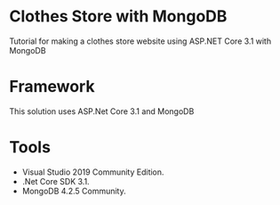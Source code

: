 # Clothes Store with MongoDB
Tutorial for making a clothes store website using ASP.NET Core 3.1 with MongoDB 

# Framework
This solution uses ASP.Net Core 3.1 and MongoDB

# Tools
- Visual Studio 2019 Community Edition.
- .Net Core SDK 3.1.
- MongoDB 4.2.5 Community.
